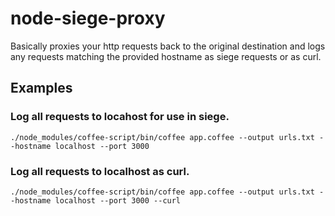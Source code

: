 node-siege-proxy
================

Basically proxies your http requests back to the original destination and logs any requests matching the provided hostname as siege requests or as curl.

## Examples

### Log all requests to locahost for use in siege.

    ./node_modules/coffee-script/bin/coffee app.coffee --output urls.txt --hostname localhost --port 3000

### Log all requests to localhost as curl.

    ./node_modules/coffee-script/bin/coffee app.coffee --output urls.txt --hostname localhost --port 3000 --curl